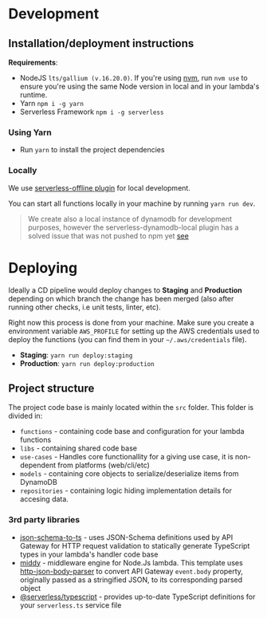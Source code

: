 # Development

## Installation/deployment instructions

**Requirements**:
- NodeJS `lts/gallium (v.16.20.0)`. If you're using [nvm](https://github.com/nvm-sh/nvm), run `nvm use` to ensure you're using the same Node version in local and in your lambda's runtime.
- Yarn `npm i -g yarn`
- Serverless Framework `npm i -g serverless`

### Using Yarn
- Run `yarn` to install the project dependencies

### Locally
We use [serverless-offline plugin](https://www.serverless.com/plugins/serverless-offline) for local development.

You can start all functions locally in your machine by running `yarn run dev`.

> We create also a local instance of dynamodb for development purposes, however the serverless-dynamodb-local plugin has a solved issue that 
was not pushed to npm yet [see](https://github.com/99x/serverless-dynamodb-local/issues/294)

# Deploying
Ideally a CD pipeline would deploy changes to **Staging** and **Production** depending on which branch the change has been merged (also after running other checks, i.e unit tests, linter, etc).

Right now this process is done from your machine. Make sure you create a environment variable `AWS_PROFILE` for setting up the AWS credentials used to deploy the functions (you can find them in your `~/.aws/credentials` file).

- **Staging**: `yarn run deploy:staging`
- **Production**: `yarn run deploy:production`

## Project structure

The project code base is mainly located within the `src` folder. This folder is divided in:

- `functions` - containing code base and configuration for your lambda functions
- `libs` - containing shared code base
- `use-cases` - Handles core functionallity for a giving use case, it is non-dependent from platforms (web/cli/etc)
- `models` - containing core objects to serialize/deserialize items from DynamoDB
- `repositories` - containing logic hiding implementation details for accesing data.

### 3rd party libraries

- [json-schema-to-ts](https://github.com/ThomasAribart/json-schema-to-ts) - uses JSON-Schema definitions used by API Gateway for HTTP request validation to statically generate TypeScript types in your lambda's handler code base
- [middy](https://github.com/middyjs/middy) - middleware engine for Node.Js lambda. This template uses [http-json-body-parser](https://github.com/middyjs/middy/tree/master/packages/http-json-body-parser) to convert API Gateway `event.body` property, originally passed as a stringified JSON, to its corresponding parsed object
- [@serverless/typescript](https://github.com/serverless/typescript) - provides up-to-date TypeScript definitions for your `serverless.ts` service file
